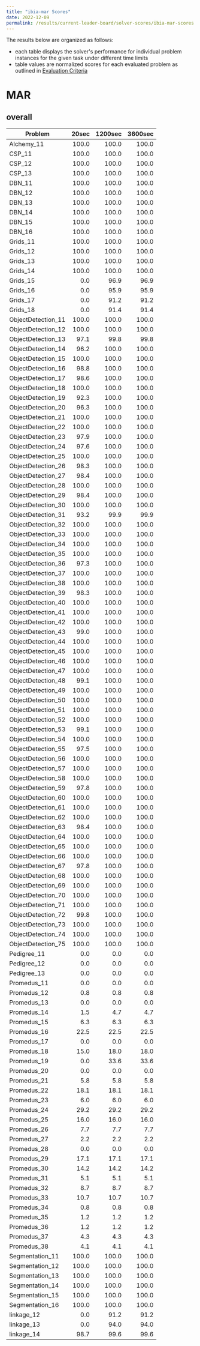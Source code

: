 ```yaml
---
title: "ibia-mar Scores"
date: 2022-12-09
permalink: /results/current-leader-board/solver-scores/ibia-mar-scores
---
```




The results below are organized as follows:
- each table displays the solver's performance for individual problem instances for the given task under different time limits
- table values are normalized scores for each evaluated problem as outlined in [Evaluation Criteria](https://uaicompetition.github.io/uci-2022/results/evaluation-criteria/)


# MAR

## overall

|      Problem       | 20sec | 1200sec | 3600sec |
| ------------------ | ----: | ------: | ------: |
| Alchemy_11         | 100.0 |   100.0 |   100.0 |
| CSP_11             | 100.0 |   100.0 |   100.0 |
| CSP_12             | 100.0 |   100.0 |   100.0 |
| CSP_13             | 100.0 |   100.0 |   100.0 |
| DBN_11             | 100.0 |   100.0 |   100.0 |
| DBN_12             | 100.0 |   100.0 |   100.0 |
| DBN_13             | 100.0 |   100.0 |   100.0 |
| DBN_14             | 100.0 |   100.0 |   100.0 |
| DBN_15             | 100.0 |   100.0 |   100.0 |
| DBN_16             | 100.0 |   100.0 |   100.0 |
| Grids_11           | 100.0 |   100.0 |   100.0 |
| Grids_12           | 100.0 |   100.0 |   100.0 |
| Grids_13           | 100.0 |   100.0 |   100.0 |
| Grids_14           | 100.0 |   100.0 |   100.0 |
| Grids_15           |   0.0 |    96.9 |    96.9 |
| Grids_16           |   0.0 |    95.9 |    95.9 |
| Grids_17           |   0.0 |    91.2 |    91.2 |
| Grids_18           |   0.0 |    91.4 |    91.4 |
| ObjectDetection_11 | 100.0 |   100.0 |   100.0 |
| ObjectDetection_12 | 100.0 |   100.0 |   100.0 |
| ObjectDetection_13 |  97.1 |    99.8 |    99.8 |
| ObjectDetection_14 |  96.2 |   100.0 |   100.0 |
| ObjectDetection_15 | 100.0 |   100.0 |   100.0 |
| ObjectDetection_16 |  98.8 |   100.0 |   100.0 |
| ObjectDetection_17 |  98.6 |   100.0 |   100.0 |
| ObjectDetection_18 | 100.0 |   100.0 |   100.0 |
| ObjectDetection_19 |  92.3 |   100.0 |   100.0 |
| ObjectDetection_20 |  96.3 |   100.0 |   100.0 |
| ObjectDetection_21 | 100.0 |   100.0 |   100.0 |
| ObjectDetection_22 | 100.0 |   100.0 |   100.0 |
| ObjectDetection_23 |  97.9 |   100.0 |   100.0 |
| ObjectDetection_24 |  97.6 |   100.0 |   100.0 |
| ObjectDetection_25 | 100.0 |   100.0 |   100.0 |
| ObjectDetection_26 |  98.3 |   100.0 |   100.0 |
| ObjectDetection_27 |  98.4 |   100.0 |   100.0 |
| ObjectDetection_28 | 100.0 |   100.0 |   100.0 |
| ObjectDetection_29 |  98.4 |   100.0 |   100.0 |
| ObjectDetection_30 | 100.0 |   100.0 |   100.0 |
| ObjectDetection_31 |  93.2 |    99.9 |    99.9 |
| ObjectDetection_32 | 100.0 |   100.0 |   100.0 |
| ObjectDetection_33 | 100.0 |   100.0 |   100.0 |
| ObjectDetection_34 | 100.0 |   100.0 |   100.0 |
| ObjectDetection_35 | 100.0 |   100.0 |   100.0 |
| ObjectDetection_36 |  97.3 |   100.0 |   100.0 |
| ObjectDetection_37 | 100.0 |   100.0 |   100.0 |
| ObjectDetection_38 | 100.0 |   100.0 |   100.0 |
| ObjectDetection_39 |  98.3 |   100.0 |   100.0 |
| ObjectDetection_40 | 100.0 |   100.0 |   100.0 |
| ObjectDetection_41 | 100.0 |   100.0 |   100.0 |
| ObjectDetection_42 | 100.0 |   100.0 |   100.0 |
| ObjectDetection_43 |  99.0 |   100.0 |   100.0 |
| ObjectDetection_44 | 100.0 |   100.0 |   100.0 |
| ObjectDetection_45 | 100.0 |   100.0 |   100.0 |
| ObjectDetection_46 | 100.0 |   100.0 |   100.0 |
| ObjectDetection_47 | 100.0 |   100.0 |   100.0 |
| ObjectDetection_48 |  99.1 |   100.0 |   100.0 |
| ObjectDetection_49 | 100.0 |   100.0 |   100.0 |
| ObjectDetection_50 | 100.0 |   100.0 |   100.0 |
| ObjectDetection_51 | 100.0 |   100.0 |   100.0 |
| ObjectDetection_52 | 100.0 |   100.0 |   100.0 |
| ObjectDetection_53 |  99.1 |   100.0 |   100.0 |
| ObjectDetection_54 | 100.0 |   100.0 |   100.0 |
| ObjectDetection_55 |  97.5 |   100.0 |   100.0 |
| ObjectDetection_56 | 100.0 |   100.0 |   100.0 |
| ObjectDetection_57 | 100.0 |   100.0 |   100.0 |
| ObjectDetection_58 | 100.0 |   100.0 |   100.0 |
| ObjectDetection_59 |  97.8 |   100.0 |   100.0 |
| ObjectDetection_60 | 100.0 |   100.0 |   100.0 |
| ObjectDetection_61 | 100.0 |   100.0 |   100.0 |
| ObjectDetection_62 | 100.0 |   100.0 |   100.0 |
| ObjectDetection_63 |  98.4 |   100.0 |   100.0 |
| ObjectDetection_64 | 100.0 |   100.0 |   100.0 |
| ObjectDetection_65 | 100.0 |   100.0 |   100.0 |
| ObjectDetection_66 | 100.0 |   100.0 |   100.0 |
| ObjectDetection_67 |  97.8 |   100.0 |   100.0 |
| ObjectDetection_68 | 100.0 |   100.0 |   100.0 |
| ObjectDetection_69 | 100.0 |   100.0 |   100.0 |
| ObjectDetection_70 | 100.0 |   100.0 |   100.0 |
| ObjectDetection_71 | 100.0 |   100.0 |   100.0 |
| ObjectDetection_72 |  99.8 |   100.0 |   100.0 |
| ObjectDetection_73 | 100.0 |   100.0 |   100.0 |
| ObjectDetection_74 | 100.0 |   100.0 |   100.0 |
| ObjectDetection_75 | 100.0 |   100.0 |   100.0 |
| Pedigree_11        |   0.0 |     0.0 |     0.0 |
| Pedigree_12        |   0.0 |     0.0 |     0.0 |
| Pedigree_13        |   0.0 |     0.0 |     0.0 |
| Promedus_11        |   0.0 |     0.0 |     0.0 |
| Promedus_12        |   0.8 |     0.8 |     0.8 |
| Promedus_13        |   0.0 |     0.0 |     0.0 |
| Promedus_14        |   1.5 |     4.7 |     4.7 |
| Promedus_15        |   6.3 |     6.3 |     6.3 |
| Promedus_16        |  22.5 |    22.5 |    22.5 |
| Promedus_17        |   0.0 |     0.0 |     0.0 |
| Promedus_18        |  15.0 |    18.0 |    18.0 |
| Promedus_19        |   0.0 |    33.6 |    33.6 |
| Promedus_20        |   0.0 |     0.0 |     0.0 |
| Promedus_21        |   5.8 |     5.8 |     5.8 |
| Promedus_22        |  18.1 |    18.1 |    18.1 |
| Promedus_23        |   6.0 |     6.0 |     6.0 |
| Promedus_24        |  29.2 |    29.2 |    29.2 |
| Promedus_25        |  16.0 |    16.0 |    16.0 |
| Promedus_26        |   7.7 |     7.7 |     7.7 |
| Promedus_27        |   2.2 |     2.2 |     2.2 |
| Promedus_28        |   0.0 |     0.0 |     0.0 |
| Promedus_29        |  17.1 |    17.1 |    17.1 |
| Promedus_30        |  14.2 |    14.2 |    14.2 |
| Promedus_31        |   5.1 |     5.1 |     5.1 |
| Promedus_32        |   8.7 |     8.7 |     8.7 |
| Promedus_33        |  10.7 |    10.7 |    10.7 |
| Promedus_34        |   0.8 |     0.8 |     0.8 |
| Promedus_35        |   1.2 |     1.2 |     1.2 |
| Promedus_36        |   1.2 |     1.2 |     1.2 |
| Promedus_37        |   4.3 |     4.3 |     4.3 |
| Promedus_38        |   4.1 |     4.1 |     4.1 |
| Segmentation_11    | 100.0 |   100.0 |   100.0 |
| Segmentation_12    | 100.0 |   100.0 |   100.0 |
| Segmentation_13    | 100.0 |   100.0 |   100.0 |
| Segmentation_14    | 100.0 |   100.0 |   100.0 |
| Segmentation_15    | 100.0 |   100.0 |   100.0 |
| Segmentation_16    | 100.0 |   100.0 |   100.0 |
| linkage_12         |   0.0 |    91.2 |    91.2 |
| linkage_13         |   0.0 |    94.0 |    94.0 |
| linkage_14         |  98.7 |    99.6 |    99.6 |

